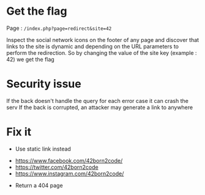 # Get the flag
Page : `/index.php?page=redirect&site=42`

Inspect the social network icons on the footer of any page and discover that links to the site is dynamic and depending on the URL parameters to perform the redirection.
So by changing the value of the site key (example : 42) we get the flag

# Security issue
If the back doesn't handle the query for each error case it can crash the serv
If the back is corrupted, an attacker may generate a link to anywhere

# Fix it
- Use static link instead
* https://www.facebook.com/42born2code/
* https://twitter.com/42born2code
* https://www.instagram.com/42born2code/

- Return a 404 page